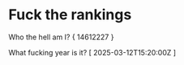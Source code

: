 # Fuck the rankings

Who the hell am I?
{ 14612227 }

What fucking year is it?
[ 2025-03-12T15:20:00Z ]
